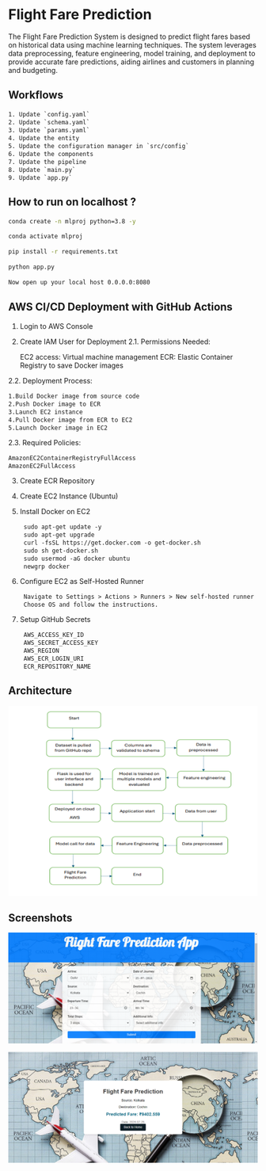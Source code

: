 
# Flight Fare Prediction

The Flight Fare Prediction System is designed to predict flight fares based on historical data using machine learning techniques. 
The system leverages data preprocessing, feature engineering, model training, and deployment to provide accurate fare 
predictions, aiding airlines and customers in planning and 
budgeting.



## Workflows


    1. Update `config.yaml`
    2. Update `schema.yaml`
    3. Update `params.yaml`
    4. Update the entity
    5. Update the configuration manager in `src/config`
    6. Update the components
    7. Update the pipeline
    8. Update `main.py`
    9. Update `app.py`
## How to run on localhost ?

```bash
conda create -n mlproj python=3.8 -y 
```

```bash
conda activate mlproj
```


```bash
pip install -r requirements.txt
```

```bash
python app.py
```

```bash
Now open up your local host 0.0.0.0:8080
```
## AWS CI/CD Deployment with GitHub Actions

1. Login to AWS Console
2. Create IAM User for Deployment
 2.1. Permissions Needed:

    EC2 access: Virtual machine management 
    ECR: Elastic Container Registry to save Docker images

2.2. Deployment Process:

    1.Build Docker image from source code
    2.Push Docker image to ECR
    3.Launch EC2 instance
    4.Pull Docker image from ECR to EC2
    5.Launch Docker image in EC2

2.3. Required Policies:

    AmazonEC2ContainerRegistryFullAccess
    AmazonEC2FullAccess

3. Create ECR Repository
4. Create EC2 Instance (Ubuntu)
5. Install Docker on EC2

        sudo apt-get update -y
        sudo apt-get upgrade
        curl -fsSL https://get.docker.com -o get-docker.sh
        sudo sh get-docker.sh
        sudo usermod -aG docker ubuntu
        newgrp docker

6. Configure EC2 as Self-Hosted Runner

        Navigate to Settings > Actions > Runners > New self-hosted runner
        Choose OS and follow the instructions.

7. Setup GitHub Secrets

        AWS_ACCESS_KEY_ID
        AWS_SECRET_ACCESS_KEY
        AWS_REGION
        AWS_ECR_LOGIN_URI
        ECR_REPOSITORY_NAME


## Architecture

![App Screenshot](https://github.com/rithinprem/Datasets-for-ML/blob/main/Screenshot%20(23).png?raw=true)


## Screenshots

![App Screenshot](https://github.com/rithinprem/Datasets-for-ML/blob/main/Screenshot%20(27).png?raw=true)

![App Screenshot](https://github.com/rithinprem/Datasets-for-ML/blob/main/Screenshot%20(28).png?raw=true)